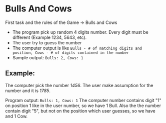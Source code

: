 # Bulls And Cows

First task and the rules of the Game -> Bulls and Cows
- The program pick up random 4 digits number. Every digit must be different (Example 1234, 5643, etc).
- The user try to guess the number
- The computer output is like <code>Bulls - # of matching digits and position, Cows - # of digits contained in the number </code>
- Sample output: <code>Bulls: 2, Cows: 1</code>

## Example: 

The computer pick the number *1456*. The user make assumption for the number and it is *1785*.

Program output: <code>Bulls: 1, Cows: 1</code> The computer number contains digit "1" on position 1 like in the user number, so we have 1 Bull. Also the the number contain digit "5", but not on the position which user guesses, so we have and 1 Cow.  
